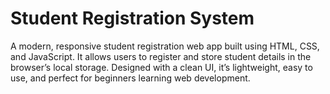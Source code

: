 # Student Registration System

A modern, responsive student registration web app built using HTML, CSS, and JavaScript. It allows users to register and store student details in the browser’s local storage. Designed with a clean UI, it’s lightweight, easy to use, and perfect for beginners learning web development.
